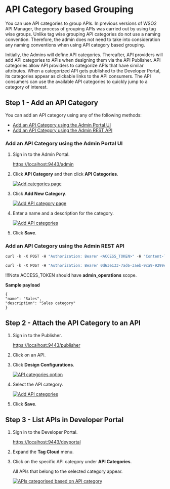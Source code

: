 
# API Category based Grouping

You can use API categories to group APIs. In previous versions of WSO2 API Manager, the process of grouping APIs was carried out by using tag wise groups. Unlike tag wise grouping API categories do not use a naming convention. Therefore, the admin does not need to take into consideration any naming conventions when using API category based grouping.

Initially, the Admins will define API categories. Thereafter, API providers will add API categories to APIs when designing them via the API Publisher. API categories allow API providers to categorize APIs that have similar attributes. When a categorized API gets published to the Developer Portal, its categories appear as clickable links to the API consumers. The API consumers can use the available API categories to quickly jump to a category of interest.

## Step 1 - Add an API Category

You can add an API category using any of the following methods:

- [Add an API Category using the Admin Portal UI]({{base_path}}/learn/consume-api/customizations/customizing-the-developer-portal/customize-api-listing/api-category-based-grouping/#add-an-api-category-using-the-admin-portal-ui)
- [Add an API Category using the Admin REST API]({{base_path}}/learn/consume-api/customizations/customizing-the-developer-portal/customize-api-listing/api-category-based-grouping/#add-an-api-category-using-the-admin-rest-api)

### Add an API Category using the Admin Portal UI

1. Sign in to the Admin Portal.
   
    [https://localhost:9443/admin](https://localhost:9443/admin) 

2. Click **API Category** and then click **API Categories**.
    
    [![Add categories page]({{base_path}}/assets/img/learn/new_api_category_left_tag.png)]({{base_path}}/assets/img/learn/new_api_category_left_tag.png)

2. Click **Add New Category**.

    [![Add API category page]({{base_path}}/assets/img/learn/new_click_add_category.png)]({{base_path}}/assets/img/learn/new_click_add_category.png)

3. Enter a name and a description for the category.

    [![Add API categories]({{base_path}}/assets/img/learn/new_add_category.png)]({{base_path}}/assets/img/learn/new_add_category.png)

4. Click **Save**.

### Add an API Category using the Admin REST API

``` java tab="Format"
curl -k -X POST -H "Authorization: Bearer <ACCESS_TOKEN>" -H "Content-Type: application/json" "https://localhost:9443/api/am/admin/v1/api-categories" -d @category-data.json
```

``` java tab="Sample"
curl -k -X POST -H "Authorization: Bearer 0d63e133-7ad6-3aeb-9ca9-9299e0708122" -H "Content-Type: application/json" "https://localhost:9443/api/am/admin/v1/api-categories" -d '{ "name":"Finance", "description":"Finance related APIS" }'
```

!!!Note
    ACCESS_TOKEN should have **admin_operations** scope.

**Sample payload**

```
{
"name": "Sales",
"description": "Sales category"
}
```

## Step 2 - Attach the API Category to an API

1. Sign in to the Publisher.

    [https://localhost:9443/publisher](https://localhost:9443/publisher) 

2. Click on an API.

3. Click **Design Configurations**. 

     [![API categories option]({{base_path}}/assets/img/learn/api_categories_dropdown.png)]({{base_path}}/assets/img/learn/api_categories_dropdown.png)

4. Select the API category.

     [![Add API categories]({{base_path}}/assets/img/learn/attach_category.png)]({{base_path}}/assets/img/learn/attach_category.png)

5. Click **Save**.

## Step 3 - List APIs in Developer Portal

1. Sign in to the Developer Portal.

     [https://localhost:9443/devportal](https://localhost:9443/devportal) 

2. Expand the **Tag Cloud** menu. 

3. Click on the specific API category under **API Categories**. 

     All APIs that belong to the selected category appear.

     [![APIs categorised based on API category]({{base_path}}/assets/img/learn/devportal_listing.png)]({{base_path}}/assets/img/learn/devportal_listing.png)